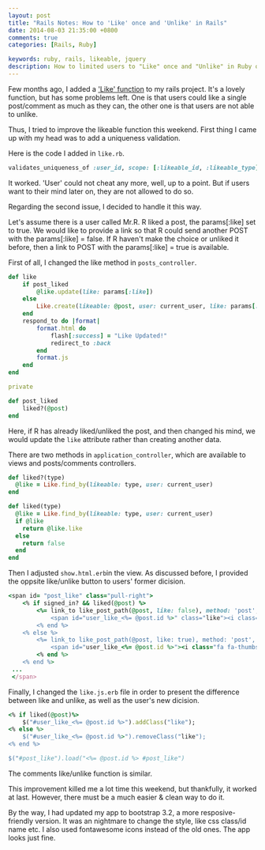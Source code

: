 ```yaml
---
layout: post
title: "Rails Notes: How to 'Like' once and 'Unlike' in Rails"
date: 2014-08-03 21:35:00 +0800
comments: true
categories: [Rails, Ruby]

keywords: ruby, rails, likeable, jquery
description: How to limited users to "Like" once and "Unlike" in Ruby on Rails.
---
```

Few months ago, I added a ['Like' function](/posts/2014/02/11/rails-notes-adding-a-like-function/) to my rails project. It's a lovely function, but has some problems left. One is that users could like a single post/comment as much as they can, the other one is that users are not able to unlike.

Thus, I tried to improve the likeable function this weekend. First thing I came up with my head was to add a uniqueness validation. 

<!-- more -->

Here is the code I added in `like.rb`.

```ruby
validates_uniqueness_of :user_id, scope: [:likeable_id, :likeable_type]
```

It worked. 'User' could not cheat any more, well, up to a point. But if users want to their mind later on, they are not allowed to do so.

Regarding the second issue, I decided to handle it this way.

Let's assume there is a user called Mr.R. R liked a post, the params[:like] set to true. We would like to provide a link so that R could send another POST with the params[:like] = false. If R haven't make the choice or unliked it before, then a link to POST with the params[:like] = true is available.

First of all, I changed the like method in `posts_controller`.

```ruby
def like
	if post_liked 
		@like.update(like: params[:like])
	else 
		Like.create(likeable: @post, user: current_user, like: params[:like])
	end
	respond_to do |format|
		format.html do
			flash[:success] = "Like Updated!"
			redirect_to :back
		end
		format.js
	end	
end

private

def post_liked
	liked?(@post)
end
```

Here, if R has already liked/unliked the post, and then changed his mind, we would update the `like` attribute rather than creating another data.

There are two methods in `application_controller`, which are available to views and posts/comments controllers.

```ruby
def liked?(type)
  @like = Like.find_by(likeable: type, user: current_user) 
end

def liked(type)
  @like = Like.find_by(likeable: type, user: current_user)
  if @like
    return @like.like
  else
    return false
  end
end
```

Then I adjusted `show.html.erb`in the view. As discussed before, I provided the oppsite like/unlike button to users' former dicision.

```ruby
<span id= "post_like" class="pull-right">
 	<% if signed_in? && liked(@post) %>
 		<%= link_to like_post_path(@post, like: false), method: 'post', remote: true do %>
 			<span id="user_like_<%= @post.id %>" class="like"><i class="fa fa-thumbs-o-up"></i></span>
 		<% end %>	
 	<% else %>				
 		<%= link_to like_post_path(@post, like: true), method: 'post', remote: true do %>
			<span id="user_like_<%= @post.id %>"><i class="fa fa-thumbs-o-up"></i></span>
 		<% end %>
 	<% end %>
 ...
 </span>
``` 

Finally, I changed the `like.js.erb` file in order to present the difference between like and unlike, as well as the user's new dicision.

```ruby
<% if liked(@post)%>
 	$("#user_like_<%= @post.id %>").addClass("like");
<% else %>
 	$("#user_like_<%= @post.id %>").removeClass("like");
<% end %>

$("#post_like").load("<%= @post.id %> #post_like")
```

The comments like/unlike function is similar.

This improvement killed me a lot time this weekend, but thankfully, it worked at last. However, there must be a much easier & clean way to do it.

By the way, I had updated my app to bootstrap 3.2, a more resposive-friendly version. It was an nightmare to change the style, like css class/id name etc. I also used fontawesome icons instead of the old ones. The app looks just fine.
